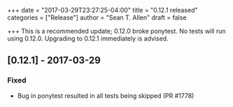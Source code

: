 +++
date = "2017-03-29T23:27:25-04:00"
title = "0.12.1 released"
categories = ["Release"]
author = "Sean T. Allen"
draft = false

+++
This is a recommended update; 0.12.0 broke ponytest. No tests will run using 0.12.0. Upgrading to 0.12.1 immediately is advised.
<!--more-->

## [0.12.1] - 2017-03-29

### Fixed

- Bug in ponytest resulted in all tests being skipped (PR #1778)
